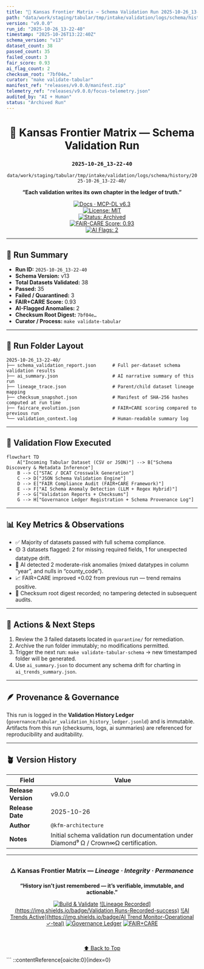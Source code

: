 ```yaml
---
title: "📘 Kansas Frontier Matrix — Schema Validation Run 2025-10-26_13-22-40 (Diamond⁹ Ω / Crown∞Ω Certified)"
path: "data/work/staging/tabular/tmp/intake/validation/logs/schema/history/2025-10-26_13-22-40/README.md"
version: "v9.0.0"
run_id: "2025-10-26_13-22-40"
timestamp: "2025-10-26T13:22:40Z"
schema_version: "v13"
dataset_count: 38
passed_count: 35
failed_count: 3
fair_score: 0.93
ai_flag_count: 2
checksum_root: "7bf04e…"
curator: "make validate-tabular"
manifest_ref: "releases/v9.0.0/manifest.zip"
telemetry_ref: "releases/v9.0.0/focus-telemetry.json"
audited_by: "AI + Human"
status: "Archived Run"
---
```


<div align="center">

# 📘 Kansas Frontier Matrix — Schema Validation Run  
### `2025-10-26_13-22-40`  
`data/work/staging/tabular/tmp/intake/validation/logs/schema/history/2025-10-26_13-22-40/`

**“Each validation writes its own chapter in the ledger of truth.”**

[![Docs · MCP-DL v6.3](https://img.shields.io/badge/Docs-MCP-DL%20v6.3-blue)](../../../../../../../../../../docs/architecture/repo-focus.md)  
[![License: MIT](https://img.shields.io/badge/License-MIT-green)](../../../../../../../../../../LICENSE)  
[![Status: Archived](https://img.shields.io/badge/Status-Archived-indigo)]()  
[![FAIR-CARE Score: 0.93](https://img.shields.io/badge/FAIR-CARE-0.93-blueviolet)]()  
[![AI Flags: 2](https://img.shields.io/badge/AI-Flags-2-teal)]()

</div>

---

## 🧭 Run Summary

- **Run ID:** `2025-10-26_13-22-40`  
- **Schema Version:** v13  
- **Total Datasets Validated:** 38  
- **Passed:** 35  
- **Failed / Quarantined:** 3  
- **FAIR+CARE Score:** 0.93  
- **AI-Flagged Anomalies:** 2  
- **Checksum Root Digest:** `7bf04e…`  
- **Curator / Process:** `make validate-tabular`  

---

## 📂 Run Folder Layout

```text
2025-10-26_13-22-40/
├── schema_validation_report.json      # Full per-dataset schema validation results
├── ai_summary.json                    # AI narrative summary of this run
├── lineage_trace.json                 # Parent/child dataset lineage mapping
├── checksum_snapshot.json             # Manifest of SHA-256 hashes computed at run time
├── faircare_evolution.json            # FAIR+CARE scoring compared to previous run
└── validation_context.log             # Human-readable summary log
````

---

## 🔁 Validation Flow Executed

```mermaid
flowchart TD
    A["Incoming Tabular Dataset (CSV or JSON)"] --> B["Schema Discovery & Metadata Inference"]
    B --> C["STAC / DCAT Crosswalk Generation"]
    C --> D["JSON Schema Validation Engine"]
    D --> E["FAIR Compliance Audit (FAIR+CARE Framework)"]
    E --> F["AI Schema Anomaly Detection (LLM + Regex Hybrid)"]
    F --> G["Validation Reports + Checksums"]
    G --> H["Governance Ledger Registration + Schema Provenance Log"]
```

---

## 📊 Key Metrics & Observations

* ✅ Majority of datasets passed with full schema compliance.
* 🟡 3 datasets flagged: 2 for missing required fields, 1 for unexpected datatype drift.
* 🤖 AI detected 2 moderate-risk anomalies (mixed datatypes in column “year”, and nulls in “county_code”).
* 📈 FAIR+CARE improved +0.02 from previous run — trend remains positive.
* 🔐 Checksum root digest recorded; no tampering detected in subsequent audits.

---

## 🧾 Actions & Next Steps

1. Review the 3 failed datasets located in `quarantine/` for remediation.
2. Archive the run folder immutably; no modifications permitted.
3. Trigger the next run: `make validate-tabular-schema` → new timestamped folder will be generated.
4. Use `ai_summary.json` to document any schema drift for charting in `ai_trends_summary.json`.

---

## 🪶 Provenance & Governance

This run is logged in the **Validation History Ledger** (`governance/tabular_validation_history_ledger.jsonld`) and is immutable. Artifacts from this run (checksums, logs, ai summaries) are referenced for reproducibility and auditability.

---

## 🪴 Version History

| Field               | Value                                                                                 |
| ------------------- | ------------------------------------------------------------------------------------- |
| **Release Version** | v9.0.0                                                                                |
| **Release Date**    | 2025-10-26                                                                            |
| **Author**          | `@kfm-architecture`                                                                   |
| **Notes**           | Initial schema validation run documentation under Diamond⁹ Ω / Crown∞Ω certification. |

---

<div align="center">

### 🜂 Kansas Frontier Matrix — *Lineage · Integrity · Permanence*

**“History isn’t just remembered — it’s verifiable, immutable, and actionable.”**

[![Build & Validate](https://img.shields.io/github/actions/workflow/status/bartytime4life/Kansas-Frontier-Matrix/validate.yml?label=Build+%26+Validate)]()
[![Lineage Recorded](https://img.shields.io/badge/Validation Runs-Recorded-success)]()
[![AI Trends Active](https://img.shields.io/badge/AI Trend Monitor-Operational ✓-teal)]()
[![Governance Ledger](https://img.shields.io/badge/Governance-Ledger-Linked-blueviolet)]()
[![FAIR+CARE](https://img.shields.io/badge/FAIR-CARE-green)]()

<br><br> <a href="#📘-kansas-frontier-matrix-—-schema-validation-run-2025-10-26_13-22-40">⬆ Back to Top</a>

</div>
```
::contentReference[oaicite:0]{index=0}

